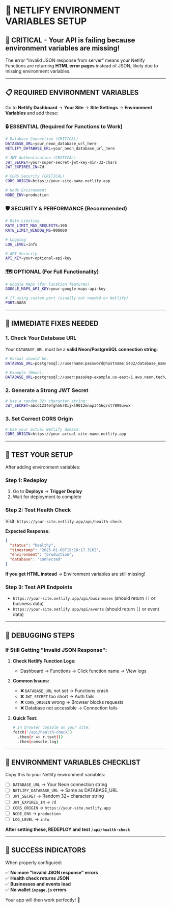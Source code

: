 # 🔧 **NETLIFY ENVIRONMENT VARIABLES SETUP**

## 🚨 **CRITICAL - Your API is failing because environment variables are missing!**

The error "Invalid JSON response from server" means your Netlify Functions are returning **HTML error pages** instead of JSON, likely due to missing environment variables.

---

## 📋 **REQUIRED ENVIRONMENT VARIABLES**

Go to **Netlify Dashboard** → **Your Site** → **Site Settings** → **Environment Variables** and add these:

### **🔒 ESSENTIAL (Required for Functions to Work)**

```bash
# Database Connection (CRITICAL)
DATABASE_URL=your_neon_database_url_here
NETLIFY_DATABASE_URL=your_neon_database_url_here

# JWT Authentication (CRITICAL)
JWT_SECRET=your-super-secret-jwt-key-min-32-chars
JWT_EXPIRES_IN=7d

# CORS Security (CRITICAL)
CORS_ORIGIN=https://your-site-name.netlify.app

# Node Environment
NODE_ENV=production
```

### **🛡️ SECURITY & PERFORMANCE (Recommended)**

```bash
# Rate Limiting
RATE_LIMIT_MAX_REQUESTS=100
RATE_LIMIT_WINDOW_MS=900000

# Logging
LOG_LEVEL=info

# API Security
API_KEY=your-optional-api-key
```

### **🗺️ OPTIONAL (For Full Functionality)**

```bash
# Google Maps (for location features)
GOOGLE_MAPS_API_KEY=your-google-maps-api-key

# If using custom port (usually not needed on Netlify)
PORT=8888
```

---

## 🚨 **IMMEDIATE FIXES NEEDED**

### **1. Check Your Database URL**

Your `DATABASE_URL` must be a **valid Neon/PostgreSQL connection string**:

```bash
# Format should be:
DATABASE_URL=postgresql://username:password@hostname:5432/database_name?sslmode=require

# Example (Neon):
DATABASE_URL=postgresql://user:pass@ep-example.us-east-1.aws.neon.tech/neondb?sslmode=require
```

### **2. Generate a Strong JWT Secret**

```bash
# Use a random 32+ character string:
JWT_SECRET=abcd1234efgh5678ijkl9012mnop3456qrst7890uvwx
```

### **3. Set Correct CORS Origin**

```bash
# Use your actual Netlify domain:
CORS_ORIGIN=https://your-actual-site-name.netlify.app
```

---

## 🧪 **TEST YOUR SETUP**

After adding environment variables:

### **Step 1: Redeploy**
1. Go to **Deploys** → **Trigger Deploy**
2. Wait for deployment to complete

### **Step 2: Test Health Check**
Visit: `https://your-site.netlify.app/api/health-check`

**Expected Response:**
```json
{
  "status": "healthy",
  "timestamp": "2025-01-08T19:10:17.316Z",
  "environment": "production",
  "database": "connected"
}
```

**If you get HTML instead** → Environment variables are still missing!

### **Step 3: Test API Endpoints**
- `https://your-site.netlify.app/api/businesses` (should return `[]` or business data)
- `https://your-site.netlify.app/api/events` (should return `[]` or event data)

---

## 🔧 **DEBUGGING STEPS**

### **If Still Getting "Invalid JSON Response":**

1. **Check Netlify Function Logs:**
   - Dashboard → Functions → Click function name → View logs

2. **Common Issues:**
   - ❌ `DATABASE_URL` not set → Functions crash
   - ❌ `JWT_SECRET` too short → Auth fails
   - ❌ `CORS_ORIGIN` wrong → Browser blocks requests
   - ❌ Database not accessible → Connection fails

3. **Quick Test:**
   ```bash
   # In browser console on your site:
   fetch('/api/health-check')
     .then(r => r.text())
     .then(console.log)
   ```

---

## 🎯 **ENVIRONMENT VARIABLES CHECKLIST**

Copy this to your Netlify environment variables:

- [ ] `DATABASE_URL` → Your Neon connection string
- [ ] `NETLIFY_DATABASE_URL` → Same as DATABASE_URL
- [ ] `JWT_SECRET` → Random 32+ character string
- [ ] `JWT_EXPIRES_IN` → `7d`
- [ ] `CORS_ORIGIN` → `https://your-site.netlify.app`
- [ ] `NODE_ENV` → `production`
- [ ] `LOG_LEVEL` → `info`

**After setting these, REDEPLOY and test `/api/health-check`**

---

## 🚀 **SUCCESS INDICATORS**

When properly configured:

✅ **No more "Invalid JSON response" errors**  
✅ **Health check returns JSON**  
✅ **Businesses and events load**  
✅ **No wallet `inpage.js` errors**  

Your app will then work perfectly! 🎉
